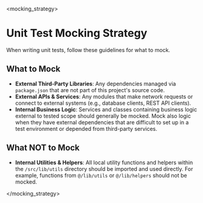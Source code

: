 <mocking_strategy>

# Unit Test Mocking Strategy

When writing unit tests, follow these guidelines for what to mock.

## What to Mock
- **External Third-Party Libraries**: Any dependencies managed via `package.json` that are not part of this project's source code.
- **External APIs & Services**: Any modules that make network requests or connect to external systems (e.g., database clients, REST API clients).
- **Internal Business Logic**: Services and classes containing business logic external to tested scope should generally be mocked. Mock also logic when they have external dependencies that are difficult to set up in a test environment or depended from third-party services.

## What NOT to Mock
- **Internal Utilities & Helpers**: All local utility functions and helpers within the `/src/lib/utils` directory should be imported and used directly. For example, functions from `@/lib/utils` or `@/lib/helpers` should not be mocked.

</mocking_strategy>